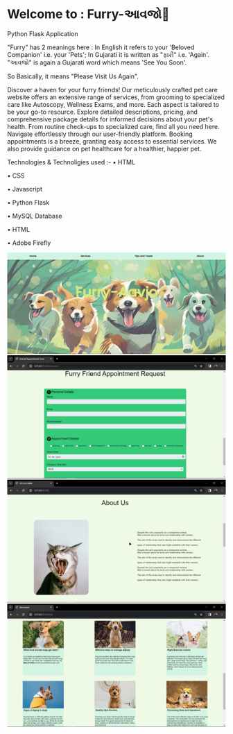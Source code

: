 # Welcome to : Furry-આવજો🐾
Python Flask Application 

"Furry" has 2 meanings here : In English it refers to your 'Beloved Companion' i.e. your 'Pets'; In Gujarati it is written as "ફારી" i.e. 'Again'.
"આવજો" is again a Gujarati word which means 'See You Soon'.

So Basically, it means "Please Visit Us Again".

Discover a haven for your furry friends! Our meticulously crafted pet care website offers an extensive range of services, from grooming to specialized care like Autoscopy, Wellness Exams, and more. Each aspect is tailored to be your go-to resource.
Explore detailed descriptions, pricing, and comprehensive package details for informed decisions about your pet's health. From routine check-ups to specialized care, find all you need here.
Navigate effortlessly through our user-friendly platform. Booking appointments is a breeze, granting easy access to essential services. We also provide guidance on pet healthcare for a healthier, happier pet.

Technologies & Technoligies used :-
  •	HTML
  
  •	CSS
  
  •	Javascript
  
  •	Python Flask
  
  •	MySQL Database
  
  •	HTML
  
  •	Adobe Firefly

![](res/1.png)
![](res/2.png)
![](res/3.png)
![](res/4.png)
